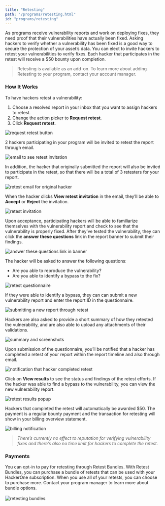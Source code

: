 ```yaml
---
title: "Retesting"
path: "/programs/retesting.html"
id: "programs/retesting"
---
```


As programs receive vulnerability reports and work on deploying fixes, they need proof that their vulnerabilities have actually been fixed. Asking hackers to verify whether a vulnerability has been fixed is a good way to secure the protection of your asset’s data. You can elect to invite hackers to retest your vulnerabilities to verify fixes. Each hacker that participates in the retest will receive a $50 bounty upon completion.

> Retesting is available as an add-on. To learn more about adding Retesting to your program, contact your account manager. 

### How It Works
To have hackers retest a vulnerability:
1. Choose a resolved report in your inbox that you want to assign hackers to retest.
2. Change the action picker to <b>Request retest</b>.
3. Click <b>Request retest</b>.

![request retest button](./images/retest_update_6a.png)

2 hackers participating in your program will be invited to retest the report through email.

![email to see retest invitation](./images/retesting_update_2.png)

In addition, the hacker that originally submitted the report will also be invited to participate in the retest, so that there will be a total of 3 retesters for your report.

![retest email for original hacker](./images/retesting-3c.png)

When the hacker clicks <b>View retest invitation</b> in the email, they’ll be able to <b>Accept</b> or <b>Reject</b> the invitation.

![retest invitation](./images/retesting-4b.png)

 Upon acceptance, participating hackers will be able to familiarize themselves with the vulnerability report and check to see that the vulnerability is properly fixed. After they’ve tested the vulnerability, they can click the <b>answer these questions</b> link in the report banner to submit their findings.

![answer these questions link in banner](./images/retesting_update_3.png)

The hacker will be asked to answer the following questions:
* Are you able to reproduce the vulnerability?
* Are you able to identify a bypass to the fix?

![retest questionnaire](./images/retesting_update_1.png)

If they were able to identify a bypass, they can can submit a new vulnerability report and enter the report ID in the questionnaire.

![submitting a new report through retest](./images/retesting-6b.png)

Hackers are also asked to provide a short summary of how they retested the vulnerability, and are also able to upload any attachments of their validations.

![summary and screenshots](./images/retesting-6d.png)

Upon submission of the questionnaire, you’ll be notified that a hacker has completed a retest of your report within the report timeline and also through email.

![notification that hacker completed retest](./images/retest_update_5.png)

Click on <b>View results</b> to see the status and findings of the retest efforts. If the hacker was able to find a bypass to the vulnerability, you can view the new vulnerability report.

![retest results popup](./images/retesting-8.png)

Hackers that completed the retest will automatically be awarded $50. The payment is a regular bounty payment and the transaction for retesting will show in your billing overview statement.

![billing notification](./images/retesting_payment.png)

><i>There’s currently no effect to reputation for verifying vulnerability fixes and there’s also no time limit for hackers to complete the retest.</i>

### Payments
You can opt-in to pay for retesting through Retest Bundles. With Retest Bundles, you can purchase a bundle of retests that can be used with your HackerOne subscription. When you use all of your retests, you can choose to purchase more. Contact your program manager to learn more about bundle options. <br><br>![retesting bundles](./images/retesting_bundles.png)
